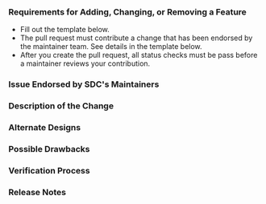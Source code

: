 ### Requirements for Adding, Changing, or Removing a Feature

* Fill out the template below. 
* The pull request must contribute a change that has been endorsed by the maintainer team. See details in the template below.
* After you create the pull request, all status checks must be pass before a maintainer reviews your contribution.

### Issue Endorsed by SDC's Maintainers

<!--

Link to the issue that your change relates to. 

To contribute an enhancement that isn't covered by one of the items above, please follow our guide for suggesting an enhancement: <INSERT-LINK>

To contribute other changes, you must use a different template. You can see all templates at <INSERT-LINK>.
#TODO: Update link after adding to repo

-->

### Description of the Change

<!--

Describe your change. 
-->

### Alternate Designs

<!-- Explain what other alternatives were considered and why the proposed version was selected -->

### Possible Drawbacks

<!-- What are the possible side-effects or negative impacts of the code change? -->

### Verification Process

<!--

What process did you follow to verify that your change has the desired effects?

- How did you verify that all new functionality works as expected?
- How did you verify that all changed functionality works as expected?
- How did you verify that the change has not introduced any regressions?

Describe the actions you performed (including buttons you clicked, text you typed, commands you ran, etc.), and describe the results you observed.

-->

### Release Notes

<!--

Please describe the changes in a single line that explains this improvement in
terms that a user can understand. This text will be used in future release notes.

If this change is not user-facing or notable enough to be included in release notes
you may use the strings "Not applicable" or "N/A" here.

Examples:

- The package now allows you to ...
- Fixed an issue where ...
- Increased the performance of ...

-->